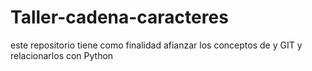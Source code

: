 # Taller-cadena-caracteres
este repositorio tiene como finalidad afianzar los conceptos de y GIT y relacionarlos con Python
